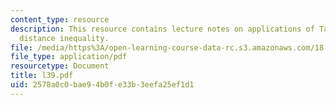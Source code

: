 ```yaml
---
content_type: resource
description: This resource contains lecture notes on applications of Talagrand?s convex-hull
  distance inequality.
file: /media/https%3A/open-learning-course-data-rc.s3.amazonaws.com/18-465-topics-in-statistics-statistical-learning-theory-spring-2007/2578a0c0bae94b0fe33b3eefa25ef1d1_l39.pdf
file_type: application/pdf
resourcetype: Document
title: l39.pdf
uid: 2578a0c0-bae9-4b0f-e33b-3eefa25ef1d1
---
```

